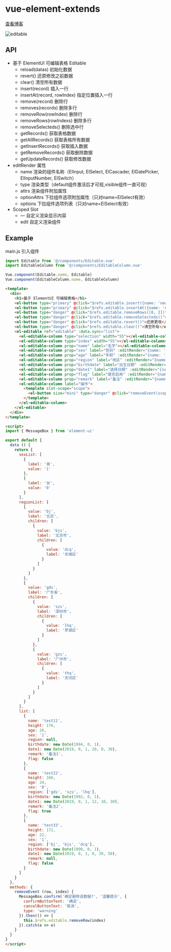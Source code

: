 # vue-element-extends

 [查看博客](https://blog.csdn.net/xlz26296/article/details/80195408)

![editable](https://github.com/xuliangzhan/vue-element-extends/blob/master/src/assets/editable1.gif?raw=true)

## API

* 基于 ElementUI 可编辑表格 Editable
  * reload(datas) 初始化数据
  * revert() 还原修改之前数据
  * clear() 清空所有数据
  * insert(record) 插入一行
  * insertAt(record, rowIndex) 指定位置插入一行
  * remove(record) 删除行
  * removes(records) 删除多行
  * removeRow(rowIndex) 删除行
  * removeRows(rowIndexs) 删除多行
  * removeSelecteds() 删除选中行
  * getRecords() 获取表格数据
  * getAllRecords() 获取表格所有数据
  * getInsertRecords() 获取插入数据
  * getRemoveRecords() 获取删除数据
  * getUpdateRecords() 获取修改数据
* editRender 属性
  * name 渲染的组件名称（ElInput, ElSelect, ElCascader, ElDatePicker, ElInputNumber, ElSwitch）
  * type 渲染类型（default组件激活后才可视,visible组件一直可视）
  * attrs 渲染组件附加属性
  * optionAttrs 下拉组件选项附加属性（只对name=ElSelect有效）
  * options 下拉组件选项列表（只对name=ElSelect有效）
* Scoped Slot
  * — 自定义渲染显示内容
  * edit 自定义渲染组件

## Example

main.js 引入组件

```JavaScript
import Editable from '@/components/Editable.vue'
import EditableColumn from '@/components/EditableColumn.vue'

Vue.component(Editable.name, Editable)
Vue.component(EditableColumn.name, EditableColumn)
```

```html
<template>
  <div>
    <h1>基于 ElementUI 可编辑表格</h1>
    <el-button type="primary" @click="$refs.editable.insert({name: 'new1'})">插入一行</el-button>
    <el-button type="primary" @click="$refs.editable.insertAt({name: 'new1'}, -1)">在最后插入一行</el-button>
    <el-button type="danger" @click="$refs.editable.removeRows([0, 2])">删除指定行[0, 2]</el-button>
    <el-button type="danger" @click="$refs.editable.removeSelecteds()">删除选中</el-button>
    <el-button type="danger" @click="$refs.editable.revert()">还原更改</el-button>
    <el-button type="danger" @click="$refs.editable.clear()">清空所有</el-button>
    <el-editable ref="editable" :data.sync="list">
      <el-editable-column type="selection" width="55"></el-editable-column>
      <el-editable-column type="index" width="55"></el-editable-column>
      <el-editable-column prop="name" label="名字"></el-editable-column>
      <el-editable-column prop="sex" label="性别" :editRender="{name: 'ElSelect', options: sexList}"></el-editable-column>
      <el-editable-column prop="age" label="年龄" :editRender="{name: 'ElInputNumber', attrs: {min: 1, max: 200}}"></el-editable-column>
      <el-editable-column prop="region" label="地区" :editRender="{name: 'ElCascader', attrs: {options: regionList}}"></el-editable-column>
      <el-editable-column prop="birthdate" label="出生日期" :editRender="{name: 'ElDatePicker', attrs: {type: 'date', format: 'yyyy-MM-dd'}}"></el-editable-column>
      <el-editable-column prop="date1" label="选择日期" :editRender="{name: 'ElDatePicker', attrs: {type: 'datetime', format: 'yyyy-MM-dd hh:mm:ss'}}"></el-editable-column>
      <el-editable-column prop="flag" label="是否启用" :editRender="{name: 'ElSwitch'}"></el-editable-column>
      <el-editable-column prop="remark" label="备注" :editRender="{name: 'ElInput'}"></el-editable-column>
      <el-editable-column label="操作">
        <template slot-scope="scope">
          <el-button size="mini" type="danger" @click="removeEvent(scope.row, scope.$index)">删除</el-button>
        </template>
      </el-editable-column>
    </el-editable>
  </div>
</template>

<script>
import { MessageBox } from 'element-ui'

export default {
  data () {
    return {
      sexList: [
        {
          label: '男',
          value: '1'
        },
        {
          label: '女',
          value: '0'
        }
      ],
      regionList: [
        {
          value: 'bj',
          label: '北京',
          children: [
            {
              value: 'bjs',
              label: '北京市',
              children: [
                {
                  value: 'dcq',
                  label: '东城区'
                }
              ]
            }
          ]
        },
        {
          value: 'gds',
          label: '广东省',
          children: [
            {
              value: 'szs',
              label: '深圳市',
              children: [
                {
                  value: 'lhq',
                  label: '罗湖区'
                }
              ]
            },
            {
              value: 'gzs',
              label: '广州市',
              children: [
                {
                  value: 'thq',
                  label: '天河区'
                }
              ]
            }
          ]
        }
      ],
      list: [
        {
          name: 'test11',
          height: 176,
          age: 26,
          sex: '1',
          region: null,
          birthdate: new Date(1994, 0, 1),
          date1: new Date(2019, 0, 1, 20, 0, 30),
          remark: '备注1',
          flag: false
        },
        {
          name: 'test22',
          height: 166,
          age: 24,
          sex: '0',
          region: ['gds', 'szs', 'lhq'],
          birthdate: new Date(1992, 0, 1),
          date1: new Date(2019, 0, 1, 12, 10, 30),
          remark: '备注2',
          flag: true
        },
        {
          name: 'test33',
          height: 172,
          age: 22,
          sex: '1',
          region: ['bj', 'bjs', 'dcq'],
          birthdate: new Date(1990, 0, 1),
          date1: new Date(2019, 0, 1, 0, 30, 50),
          remark: null,
          flag: false
        }
      ]
    }
  },
  methods: {
    removeEvent (row, index) {
      MessageBox.confirm('确定删除该数据?', '温馨提示', {
        confirmButtonText: '确定',
        cancelButtonText: '取消',
        type: 'warning'
      }).then(() => {
        this.$refs.editable.removeRow(index)
      }).catch(e => e)
    }
  }
}
</script>
```